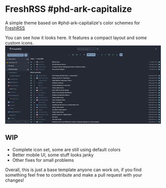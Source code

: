 # FreshRSS #phd-ark-capitalize

A simple theme based on #phd-ark-capitalize's color schemes for
[FreshRSS](https://freshrss.org)

You can see how it looks here. It features a compact layout and some
custom icons.
![Example](./thumbs/original.png)

## WIP

- Complete icon set, some are still using default colors
- Better mobile UI, some stuff looks janky
- Other fixes for small problems


Overall, this is just a base template anyone can work on, if you find
something feel free to contribute and make a pull request with your
changes!
